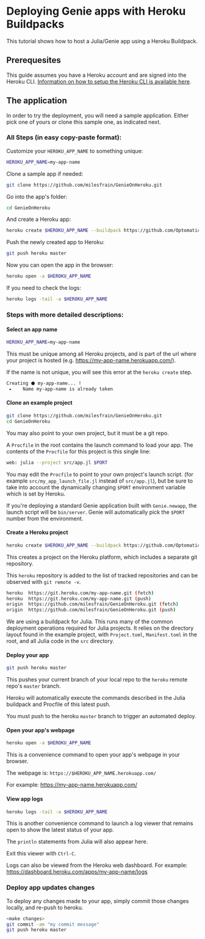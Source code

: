# Deploying Genie apps with Heroku Buildpacks

This tutorial shows how to host a Julia/Genie app using a Heroku Buildpack.

## Prerequesites

This guide assumes you have a Heroku account and are signed into the Heroku CLI. [Information on how to setup the Heroku CLI is available here](https://devcenter.heroku.com/articles/heroku-cli).

## The application

In order to try the deployment, you will need a sample application. Either pick one of yours or clone this sample one, as indicated next.

### All Steps (in easy copy-paste format):

Customize your `HEROKU_APP_NAME` to something unique:

```sh
HEROKU_APP_NAME=my-app-name
```

Clone a sample app if needed:

```sh
git clone https://github.com/milesfrain/GenieOnHeroku.git
```

Go into the app's folder:

```sh
cd GenieOnHeroku
```

And create a Heroku app:

```sh
heroku create $HEROKU_APP_NAME --buildpack https://github.com/Optomatica/heroku-buildpack-julia.git
```

Push the newly created app to Heroku:

```sh
git push heroku master
```

Now you can open the app in the browser:

```sh
heroku open -a $HEROKU_APP_NAME
```

If you need to check the logs:

```sh
heroku logs -tail -a $HEROKU_APP_NAME
```

### Steps with more detailed descriptions:

#### Select an app name

```sh
HEROKU_APP_NAME=my-app-name
```

This must be unique among all Heroku projects, and is part of the url where your project is hosted (e.g. https://my-app-name.herokuapp.com/).

If the name is not unique, you will see this error at the `heroku create` step.

```sh
Creating ⬢ my-app-name... !
 ▸    Name my-app-name is already taken
```

#### Clone an example project

```sh
git clone https://github.com/milesfrain/GenieOnHeroku.git
cd GenieOnHeroku
```

You may also point to your own project, but it must be a git repo.

A `Procfile` in the root contains the launch command to load your app.
The contents of the `Procfile` for this project is this single line:

```sh
web: julia --project src/app.jl $PORT
```

You may edit the `Procfile` to point to your own project's launch script. (for example `src/my_app_launch_file.jl` instead of `src/app.jl`),
but be sure to take into account the dynamically changing `$PORT` environment variable which is set by Heroku.

If you're deploying a standard Genie application built with `Genie.newapp`, the launch script will be `bin/server`. Genie will automatically pick the `$PORT` number from the environment.

#### Create a Heroku project

```sh
heroku create $HEROKU_APP_NAME --buildpack https://github.com/Optomatica/heroku-buildpack-julia.git
```

This creates a project on the Heroku platform, which includes a separate git repository.

This `heroku` repository is added to the list of tracked repositories and can be observed with `git remote -v`.

```sh
heroku  https://git.heroku.com/my-app-name.git (fetch)
heroku  https://git.heroku.com/my-app-name.git (push)
origin  https://github.com/milesfrain/GenieOnHeroku.git (fetch)
origin  https://github.com/milesfrain/GenieOnHeroku.git (push)
```

We are using a buildpack for Julia. This runs many of the common deployment operations required for Julia projects.
It relies on the directory layout found in the example project, with `Project.toml`, `Manifest.toml` in the root,
and all Julia code in the `src` directory.

#### Deploy your app

```sh
git push heroku master
```

This pushes your current branch of your local repo to the `heroku` remote repo's `master` branch.

Heroku will automatically execute the commands described in the Julia buildpack and Procfile of this latest push.

You must push to the heroku `master` branch to trigger an automated deploy.

#### Open your app's webpage

```sh
heroku open -a $HEROKU_APP_NAME
```

This is a convenience command to open your app's webpage in your browser.

The webpage is: `https://$HEROKU_APP_NAME.herokuapp.com/`

For example: <https://my-app-name.herokuapp.com/>

#### View app logs

```sh
heroku logs -tail -a $HEROKU_APP_NAME
```

This is another convenience command to launch a log viewer that remains open to show the latest status of your app.

The `println` statements from Julia will also appear here.

Exit this viewer with `Ctrl-C`.

Logs can also be viewed from the Heroku web dashboard.
For example: https://dashboard.heroku.com/apps/my-app-name/logs

### Deploy app updates changes

To deploy any changes made to your app, simply commit those changes locally, and re-push to heroku.

```sh
<make changes>
git commit -am "my commit message"
git push heroku master
```
